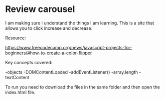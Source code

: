 # Review carousel
 

I am making sure I understand the things I am learning. This is a site that allows you to click increase and decrease.

Resource:

https://www.freecodecamp.org/news/javascript-projects-for-beginners/#how-to-create-a-color-flipper

Key concepts covered:

-objects
-DOMContentLoaded
-addEventListener()
-array.length
-textContent

To run you need to download the files in the same folder and then open the index.html file.


